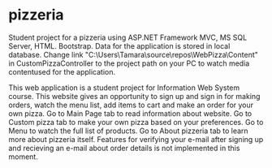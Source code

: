 # pizzeria
Student project for a pizzeria using ASP.NET Framework MVC, MS SQL Server, HTML. Bootstrap.
Data for the application is stored in local database.
Change link "C:\Users\Tamara\source\repos\WebPizza\Content\" in CustomPizzaController to the project path on your PC to watch media contentused for the application.

This web application is a student project for Information Web System course. This website gives an opportunity to sign up and sign in for making orders, watch the menu list, add items to cart and make an order for your own pizza. 
Go to Main Page tab to read information about website.
Go to Custom pizza tab to make your own pizza based on your preferences.
Go to Menu to watch the full list of products.
Go to About pizzeria tab to learn more about pizzeria itself.
Features for verifying your e-mail after signing up and recieving an e-mail about order details is not implemented in this moment.
